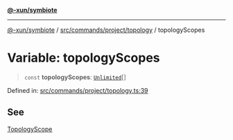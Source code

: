 [**@-xun/symbiote**](../../../../../README.md)

***

[@-xun/symbiote](../../../../../README.md) / [src/commands/project/topology](../README.md) / topologyScopes

# Variable: topologyScopes

> `const` **topologyScopes**: [`Unlimited`](../../../../configure/enumerations/UnlimitedGlobalScope.md#unlimited)[]

Defined in: [src/commands/project/topology.ts:39](https://github.com/Xunnamius/symbiote/blob/0a3ecc9e8bdf9588a85b031431b4261e563bc762/src/commands/project/topology.ts#L39)

## See

[TopologyScope](../../../../configure/enumerations/UnlimitedGlobalScope.md)
